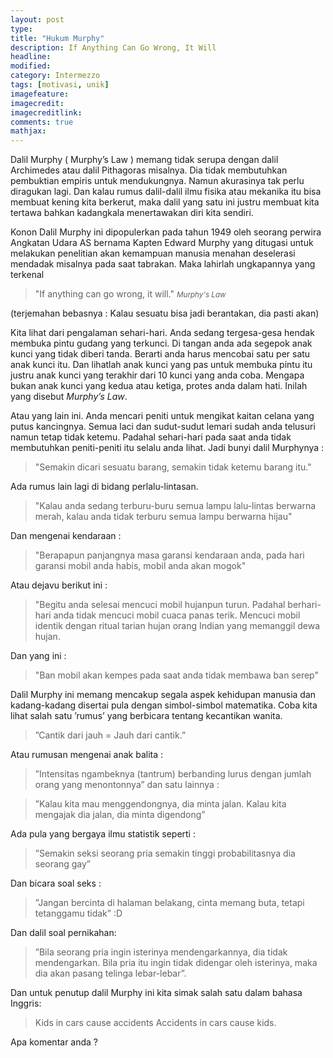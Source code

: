```yaml
---
layout: post
type: 
title: "Hukum Murphy"
description: If Anything Can Go Wrong, It Will
headline: 
modified: 
category: Intermezzo
tags: [motivasi, unik]
imagefeature: 
imagecredit: 
imagecreditlink: 
comments: true
mathjax: 
---
```


Dalil Murphy ( Murphy’s Law ) memang tidak serupa dengan dalil Archimedes atau dalil Pithagoras misalnya. Dia tidak membutuhkan pembuktian empiris untuk mendukungnya. Namun akurasinya tak perlu diragukan lagi. Dan kalau rumus dalil-dalil ilmu fisika atau mekanika itu bisa membuat kening kita berkerut, maka dalil yang satu ini justru membuat kita tertawa bahkan kadangkala menertawakan diri kita sendiri.

Konon Dalil Murphy ini dipopulerkan pada tahun 1949 oleh seorang perwira Angkatan Udara AS bernama Kapten Edward Murphy yang ditugasi untuk melakukan penelitian akan kemampuan manusia menahan deselerasi mendadak misalnya pada saat tabrakan. Maka lahirlah ungkapannya yang terkenal

> "If anything can go wrong, it will."
><small><cite title="Murphy's Law">Murphy's Law</cite></small>

(terjemahan bebasnya : Kalau sesuatu bisa jadi berantakan, dia pasti akan)

Kita lihat dari pengalaman sehari-hari. Anda sedang tergesa-gesa hendak membuka pintu gudang yang terkunci. Di tangan anda ada segepok anak kunci yang tidak diberi tanda. Berarti anda harus mencobai satu per satu anak kunci itu. Dan lihatlah anak kunci yang pas untuk membuka pintu itu justru anak kunci yang terakhir dari 10 kunci yang anda coba. Mengapa bukan anak kunci yang kedua atau ketiga, protes anda dalam hati. Inilah yang disebut *Murphy’s Law*.

Atau yang lain ini. Anda mencari peniti untuk mengikat kaitan celana yang putus kancingnya. Semua laci dan sudut-sudut lemari sudah anda telusuri namun tetap tidak ketemu. Padahal sehari-hari pada saat anda tidak membutuhkan peniti-peniti itu selalu anda lihat.
Jadi bunyi dalil Murphynya : 

> "Semakin dicari sesuatu barang, semakin tidak ketemu barang itu."

Ada rumus lain lagi di bidang perlalu-lintasan.

> "Kalau anda sedang terburu-buru semua lampu lalu-lintas berwarna merah, kalau anda tidak terburu semua lampu berwarna hijau"

Dan mengenai kendaraan :

> "Berapapun panjangnya masa garansi kendaraan anda, pada hari garansi mobil anda habis, mobil anda akan mogok"

Atau dejavu berikut ini :

> "Begitu anda selesai mencuci mobil hujanpun turun. Padahal berhari-hari anda tidak mencuci mobil cuaca panas terik.
Mencuci mobil identik dengan ritual tarian hujan orang Indian yang memanggil dewa hujan.

Dan yang ini :

> "Ban mobil akan kempes pada saat anda tidak membawa ban serep"

Dalil Murphy ini memang mencakup segala aspek kehidupan manusia dan kadang-kadang disertai pula dengan simbol-simbol matematika. Coba kita lihat salah satu ’rumus’ yang berbicara tentang kecantikan wanita.

> ”Cantik dari jauh = Jauh dari cantik.”

Atau rumusan mengenai anak balita :

> ”Intensitas ngambeknya (tantrum) berbanding lurus dengan jumlah orang yang menontonnya”
dan satu lainnya :

> ”Kalau kita mau menggendongnya, dia minta jalan. Kalau kita mengajak dia jalan, dia minta digendong”

Ada pula yang bergaya ilmu statistik seperti :
> ”Semakin seksi seorang pria semakin tinggi probabilitasnya dia seorang gay”

Dan bicara soal seks :

> ”Jangan bercinta di halaman belakang, cinta memang buta, tetapi tetanggamu tidak” :D

Dan dalil soal pernikahan:

> ”Bila seorang pria ingin isterinya mendengarkannya, dia tidak mendengarkan. Bila pria itu ingin tidak didengar oleh isterinya, maka dia akan pasang telinga lebar-lebar”.

Dan untuk penutup dalil Murphy ini kita simak salah satu dalam bahasa Inggris:

>  Kids in cars cause accidents
>  Accidents in cars cause kids.

Apa komentar anda ?